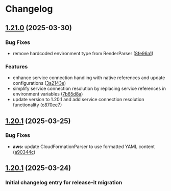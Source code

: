 # Changelog

## [1.21.0](https://github.com/deploystackio/docker-to-iac/compare/v1.20.1...v1.21.0) (2025-03-30)

### Bug Fixes
* remove hardcoded environment type from RenderParser ([8fe96a1](https://github.com/deploystackio/docker-to-iac/commit/8fe96a10e427ff09929f558b5a191b0beb4624cb))

### Features
* enhance service connection handling with native references and update configurations ([3a2143e](https://github.com/deploystackio/docker-to-iac/commit/3a2143ed9c3a43a164b772947dc16db85ade478c))
* simplify service connection resolution by replacing service references in environment variables ([7b65d8a](https://github.com/deploystackio/docker-to-iac/commit/7b65d8a35c4956ed37726ec15046487203492734))
* update version to 1.20.1 and add service connection resolution functionality ([c870ee7](https://github.com/deploystackio/docker-to-iac/commit/c870ee76c2f5f91d2e151e73948f0b89bc5a211e))

## [1.20.1](https://github.com/deploystackio/docker-to-iac/compare/v1.20.0...v1.20.1) (2025-03-25)


### Bug Fixes

* **aws:** update CloudFormationParser to use formatted YAML content ([a90344c](https://github.com/deploystackio/docker-to-iac/commit/a90344ce5b721ac8aaeb340730a848cc0033df2a))

## [1.20.1](https://github.com/deploystackio/docker-to-iac/compare/v1.20.0...v1.20.1) (2025-03-24)

### Initial changelog entry for release-it migration

